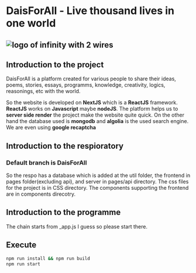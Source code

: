 # DaisForAll - Live thousand lives in one world

## ![logo of infinity with 2 wires](https://www.daisforall.com/logo.png "logo")

## Introduction to the project

DaisForAll is a platform created for various people to share their ideas, poems, stories, essays, programms, knowledge, creativity, logics, reasonings, etc with the world.

So the website is developed on **NextJS** which is a **ReactJS** framework. **ReactJS** works on **Javascript** maybe **nodeJS**. The platform helps us to **server side render** the project make the website quite quick. On the other hand the database used is **mongodb** and **algolia** is the used search engine. We are even using **google recaptcha**

## Introduction to the respioratory

### Default branch is DaisForAll

So the respo has a database which is added at the util folder, the frontend in pages folder(excluding api), and server in pages/api directory. The css files for the project is in CSS directory. The components supporting the frontend are in components direcotry.

## Introduction to the programme

The chain starts from \_app.js I guess so please start there.

## Execute

```bash
npm run install && npm run build
npm run start
```
